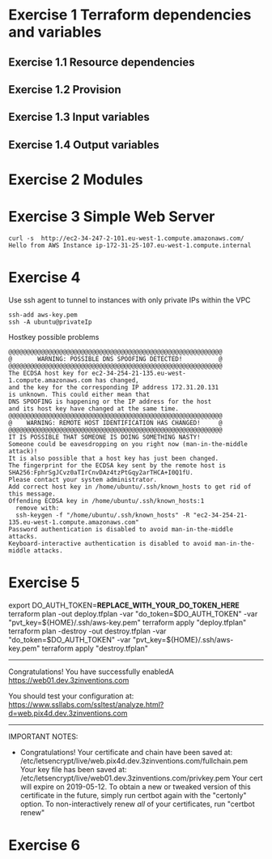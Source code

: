 # Exercise 1 Terraform dependencies and variables
## Exercise 1.1 Resource dependencies
## Exercise 1.2 Provision 
## Exercise 1.3 Input variables
## Exercise 1.4 Output variables

# Exercise 2 Modules

# Exercise 3 Simple Web Server
```
curl -s  http://ec2-34-247-2-101.eu-west-1.compute.amazonaws.com/
Hello from AWS Instance ip-172-31-25-107.eu-west-1.compute.internal
```

# Exercise 4
Use ssh agent to tunnel to instances with only private IPs within the VPC
```
ssh-add aws-key.pem
ssh -A ubuntu@privateIp
```

Hostkey possible problems
```
@@@@@@@@@@@@@@@@@@@@@@@@@@@@@@@@@@@@@@@@@@@@@@@@@@@@@@@@@@@
@       WARNING: POSSIBLE DNS SPOOFING DETECTED!          @
@@@@@@@@@@@@@@@@@@@@@@@@@@@@@@@@@@@@@@@@@@@@@@@@@@@@@@@@@@@
The ECDSA host key for ec2-34-254-21-135.eu-west-1.compute.amazonaws.com has changed,
and the key for the corresponding IP address 172.31.20.131
is unknown. This could either mean that
DNS SPOOFING is happening or the IP address for the host
and its host key have changed at the same time.
@@@@@@@@@@@@@@@@@@@@@@@@@@@@@@@@@@@@@@@@@@@@@@@@@@@@@@@@@@@
@    WARNING: REMOTE HOST IDENTIFICATION HAS CHANGED!     @
@@@@@@@@@@@@@@@@@@@@@@@@@@@@@@@@@@@@@@@@@@@@@@@@@@@@@@@@@@@
IT IS POSSIBLE THAT SOMEONE IS DOING SOMETHING NASTY!
Someone could be eavesdropping on you right now (man-in-the-middle attack)!
It is also possible that a host key has just been changed.
The fingerprint for the ECDSA key sent by the remote host is
SHA256:FphrSgJCvz0aTIrCnvDAz4tzPtGqy2arTHCA+I0Q1fU.
Please contact your system administrator.
Add correct host key in /home/ubuntu/.ssh/known_hosts to get rid of this message.
Offending ECDSA key in /home/ubuntu/.ssh/known_hosts:1
  remove with:
  ssh-keygen -f "/home/ubuntu/.ssh/known_hosts" -R "ec2-34-254-21-135.eu-west-1.compute.amazonaws.com"
Password authentication is disabled to avoid man-in-the-middle attacks.
Keyboard-interactive authentication is disabled to avoid man-in-the-middle attacks.
```


# Exercise 5
export DO_AUTH_TOKEN=**REPLACE_WITH_YOUR_DO_TOKEN_HERE**
terraform plan -out deploy.tfplan -var "do_token=$DO_AUTH_TOKEN" -var "pvt_key=${HOME}/.ssh/aws-key.pem"
terraform apply "deploy.tfplan"
terraform plan -destroy -out destroy.tfplan -var "do_token=$DO_AUTH_TOKEN" -var "pvt_key=${HOME}/.ssh/aws-key.pem"
terraform apply "destroy.tfplan"

- - - - - - - - - - - - - - - - - - - - - - - - - - - - - - - - - - - - - - - -
Congratulations! You have successfully enabledA
https://web01.dev.3zinventions.com

You should test your configuration at:
https://www.ssllabs.com/ssltest/analyze.html?d=web.pix4d.dev.3zinventions.com
- - - - - - - - - - - - - - - - - - - - - - - - - - - - - - - - - - - - - - - -

IMPORTANT NOTES:
 - Congratulations! Your certificate and chain have been saved at:
   /etc/letsencrypt/live/web.pix4d.dev.3zinventions.com/fullchain.pem
   Your key file has been saved at:
   /etc/letsencrypt/live/web01.dev.3zinventions.com/privkey.pem
   Your cert will expire on 2019-05-12. To obtain a new or tweaked
   version of this certificate in the future, simply run certbot again
   with the "certonly" option. To non-interactively renew *all* of
   your certificates, run "certbot renew"

# Exercise 6